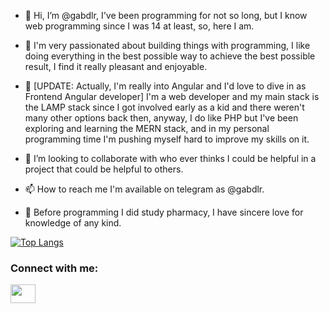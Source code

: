 - 👋 Hi, I’m @gabdlr, I've been programming for not so long, but I know web programming since I was 14 at least, so, here I am.  
- 👀 I'm very passionated about building things with programming, I like doing everything in the best possible way to achieve the best possible result, I find it really pleasant and enjoyable.
- 🌱 [UPDATE: Actually, I'm really into Angular and I'd love to dive in as Frontend Angular developer] I'm a web developer and my main stack is the LAMP stack since I got involved early as a kid and there weren't many other options back then, anyway, I do like PHP but I've been exploring and learning the MERN stack, and in my personal programming time I'm pushing myself hard to improve my skills on it.
- 💞️ I’m looking to collaborate with who ever thinks I could be helpful in a project that could be helpful to others.
- 📫 How to reach me I'm available on telegram as @gabdlr.

- 👣️ Before programming I did study pharmacy, I have sincere love for knowledge of any kind.


[![Top Langs](https://github-readme-stats.vercel.app/api/top-langs/?username=gabdlr&layout=compact)](https://github.com/gabdlr/github-readme-stats)


<h3 align="left">Connect with me:</h3>
<p align="left">
<a href="https://www.linkedin.com/in/gabdlr/" target="blank"><img align="center" src="https://cdn.jsdelivr.net/npm/simple-icons@3.0.1/icons/linkedin.svg" alt="" height="30" width="40" /></a>
</p>
<!---
gabdlr/gabdlr is a ✨ special ✨ repository because its `README.md` (this file) appears on your GitHub profile.
You can click the Preview link to take a look at your changes.
--->
